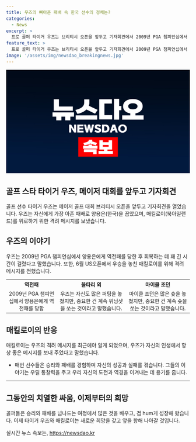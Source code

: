 ```yaml
---
title: 우즈의 뼈아픈 패배 속 한국 선수의 정체는?
categories:
  - News
excerpt: >
  프로 골퍼 타이거 우즈는 브리티시 오픈을 앞두고 기자회견에서 2009년 PGA 챔피언십에서 양용은에게 역전패한 경험을 회상하며 매킬로이를 위로했다. 우즈는 나도 많은 퍼팅을 놓쳤고, 중요한 건 계속 위닝샷을 쏘는 거다라며 매킬로이를 격려했지만, 매킬로이는 우즈의 메시지를 최근에야 알게 되었다. 매킬로이는 우즈를 놀라운 존재라며 고마움을 표현했다.
feature_text: >
  프로 골퍼 타이거 우즈는 브리티시 오픈을 앞두고 기자회견에서 2009년 PGA 챔피언십에서 양용은에게 역전패한 경험을 회상하며 매킬로이를 위로했다. 우즈는 나도 많은 퍼팅을 놓쳤고, 중요한 건 계속 위닝샷을 쏘는 거다라며 매킬로이를 격려했지만, 매킬로이는 우즈의 메시지를 최근에야 알게 되었다. 매킬로이는 우즈를 놀라운 존재라며 고마움을 표현했다.
image: '/assets/img/newsdao_breakingnews.jpg'
---
```


<p><img src="/assets/img/newsdao_breakingnews.jpg" alt="cryptoinkorea 속보" /></p>

<h2 data-ke-size="size26">골프 스타 타이거 우즈, 메이저 대회를 앞두고 기자회견</h2>

<p data-ke-size="size16">골프 선수 타이거 우즈는 메이저 골프 대회 브리티시 오픈을 앞두고 기자회견을 열었습니다. 우즈는 자신에게 가장 아픈 패배로 양용은(한국)을 꼽았으며, 매킬로이(북아일랜드)를 위로하기 위한 격려 메시지를 보냈습니다.</p>

<h2 data-ke-size="size22">우즈의 이야기</h2>

<p data-ke-size="size16">우즈는 2009년 PGA 챔피언십에서 양용은에게 역전패를 당한 후 회복하는 데 꽤 긴 시간이 걸렸다고 말했습니다. 또한, 6월 US오픈에서 우승을 놓친 매킬로이를 위해 격려 메시지를 전했습니다.</p>

<table>
    <tr>
        <td style="text-align: center; height: 17px;"><b>역전패</b></td>
        <td style="text-align: center; height: 17px;"><b>울타리 외</b></td>
        <td style="text-align: center; height: 17px;"><b>마이클 조던</b></td>
    </tr>
    <tr>
        <td style="text-align: center; height: 17px;">2009년 PGA 챔피언십에서 양용은에게 역전패를 당함</td>
        <td style="text-align: center; height: 17px;">우즈는 자신도 많은 퍼팅을 놓쳤지만, 중요한 건 계속 위닝샷을 쏘는 것이라고 말했습니다.</td>
        <td style="text-align: center; height: 17px;">마이클 조던은 많은 슛을 놓쳤지만, 중요한 건 계속 슛을 쏘는 것이라고 말했습니다.</td>
    </tr>
</table>

<h2 data-ke-size="size22">매킬로이의 반응</h2>

<p data-ke-size="size16">매킬로이는 우즈의 격려 메시지를 최근에야 알게 되었으며, 우즈가 자신의 인생에서 항상 좋은 메시지를 보내 주었다고 말했습니다.</p>

<ul>
    <li>매번 선수들은 승리와 패배를 경험하며 자신의 성공과 실패를 겪습니다. 그들의 이야기는 우릴 통찰력을 주고 우리 자신의 도전과 역경을 이겨내는 데 용기를 줍니다.</li>
</ul>

<hr>

<h2 data-ke-size="size22">그동안의 치열한 싸움, 이제부터의 희망</h2>

<p data-ke-size="size16">골퍼들은 승리와 패배를 넘나드는 여정에서 많은 것을 배우고, 겸 hum게 성장해 왔습니다. 이제 타이거 우즈와 매킬로이는 새로운 희망을 갖고 앞을 향해 나아갈 것입니다.</p>
실시간 뉴스 속보는, <a href="https://newsdao.kr" rel="dofollow">https://newsdao.kr</a>


